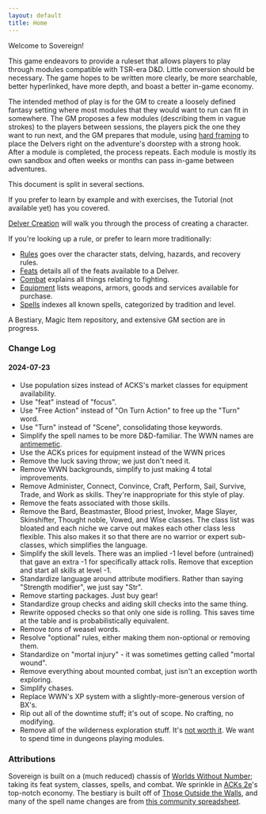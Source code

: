 ```yaml
---
layout: default
title: Home
---
```


Welcome to Sovereign!

This game endeavors to provide a ruleset that allows players to play through modules compatible with TSR-era D&D. Little conversion should be necessary. The game hopes to be written more clearly, be more searchable, better hyperlinked, have more depth, and boast a better in-game economy.

The intended method of play is for the GM to create a loosely defined fantasy setting where most modules that they would want to run can fit in somewhere. The GM proposes a few modules (describing them in vague strokes) to the players between sessions, the players pick the one they want to run next, and the GM prepares that module, using [hard framing](https://thealexandrian.net/wordpress/31509/roleplaying-games/the-art-of-pacing) to place the Delvers right on the adventure's doorstep with a strong hook. After a module is completed, the process repeats. Each module is mostly its own sandbox and often weeks or months can pass in-game between adventures.

This document is split in several sections.

If you prefer to learn by example and with exercises, the Tutorial (not available yet) has you covered.

[Delver Creation](/delver-creation) will walk you through the process of creating a character.

If you're looking up a rule, or prefer to learn more traditionally:

- [Rules](/rules) goes over the character stats, delving, hazards, and recovery rules.
- [Feats](/feats) details all of the feats available to a Delver.
- [Combat](/combat) explains all things relating to fighting.
- [Equipment](/equipment) lists weapons, armors, goods and services available for purchase.
- [Spells](/spells) indexes all known spells, categorized by tradition and level.

A Bestiary, Magic Item repository, and extensive GM section are in progress.

### Change Log

#### 2024-07-23
- Use population sizes instead of ACKS's market classes for equipment availability.
- Use "feat" instead of "focus".
- Use "Free Action" instead of "On Turn Action" to free up the "Turn" word.
- Use "Turn" instead of "Scene", consolidating those keywords.
- Simplify the spell names to be more D&D-familiar. The WWN names are [antimemetic](https://qntm.org/scp).
- Use the ACKs prices for equipment instead of the WWN prices
- Remove the luck saving throw; we just don't need it.
- Remove WWN backgrounds, simplify to just making 4 total improvements.
- Remove Administer, Connect, Convince, Craft, Perform, Sail, Survive, Trade, and Work as skills. They're inappropriate for this style of play.
- Remove the feats associated with those skills.
- Remove the Bard, Beastmaster, Blood priest, Invoker, Mage Slayer, Skinshifter, Thought noble, Vowed, and Wise classes. The class list was bloated and each niche we carve out makes each other class less flexible. This also makes it so that there are no warrior or expert sub-classes, which simplifies the language.
- Simplify the skill levels. There was an implied -1 level before (untrained) that gave an extra -1 for specifically attack rolls. Remove that exception and start all skills at level -1.
- Standardize language around attribute modifiers. Rather than saying "Strength modifier", we just say "Str".
- Remove starting packages. Just buy gear!
- Standardize group checks and aiding skill checks into the same thing.
- Rewrite opposed checks so that only one side is rolling. This saves time at the table and is probabilistically equivalent.
- Remove *tons* of weasel words.
- Resolve "optional" rules, either making them non-optional or removing them.
- Standardize on "mortal injury" - it was sometimes getting called "mortal wound".
- Remove everything about mounted combat, just isn't an exception worth exploring.
- Simplify chases.
- Replace WWN's XP system with a slightly-more-generous version of BX's.
- Rip out all of the downtime stuff; it's out of scope. No crafting, no modifying.
- Remove all of the wilderness exploration stuff. It's [not worth it](https://rancourt.substack.com/i/146342934/conclusions-and-suggestions). We want to spend time in dungeons playing modules.

### Attributions

Sovereign is built on a (much reduced) chassis of [Worlds Without Number](https://www.drivethrurpg.com/en/product/348791/Worlds-Without-Number); taking its feat system, classes, spells, and combat. We sprinkle in [ACKs 2e](https://autarch.co/adventurer-conqueror-king/)'s top-notch economy. The bestiary is built off of [Those Outside the Walls](https://www.drivethrurpg.com/en/product/422653/Those-Outside-the-Walls--A-450-Monster-Bestiary), and many of the spell name changes are from [this community spreadsheet](https://docs.google.com/spreadsheets/d/1JVoO0kBs4OWH8sfQW0als0akRoeDFEdZejW4TF6x92w/edit?gid=0#gid=0).
